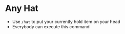 # Any Hat
- Use ```/hat``` to put your currently hold item on your head
- Everybody can execute this command
